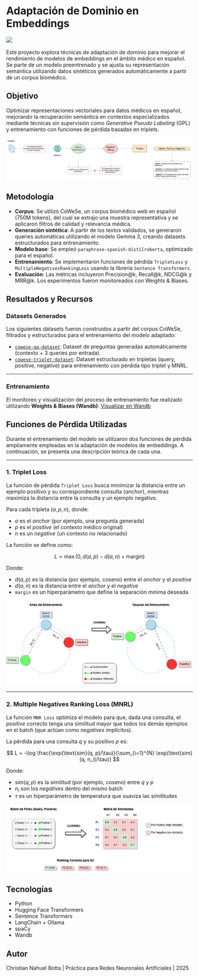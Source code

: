 # Adaptación de Dominio en Embeddings

<a href="https://www.linkedin.com/in/christian-n-botta/"><img src="https://img.shields.io/badge/Follow%20Chris-blue.svg?logo=linkedin"></a>

Este proyecto explora técnicas de adaptación de dominio para mejorar el rendimiento de modelos de embeddings en el ámbito médico en español. Se parte de un modelo preentrenado y se ajusta su representación semántica utilizando datos sintéticos generados automáticamente a partir de un corpus biomédico.

## Objetivo

Optimizar representaciones vectoriales para datos médicos en español, mejorando la recuperación semántica en contextos especializados mediante técnicas sin supervisión como *Generative Pseudo Labeling* (GPL) y entrenamiento con funciones de pérdida basadas en triplets.

![Diagrama de Adaptación de Dominio - Flujo de generacion de datos etiquetados](./imgs/domain_adaptation.png)

## Metodología

* **Corpus**: Se utilizó CoWeSe, un corpus biomédico web en español (750M tokens), del cual se extrajo una muestra representativa y se aplicaron filtros de calidad y relevancia médica.
* **Generación sintética**: A partir de los textos validados, se generaron queries automáticas utilizando el modelo Gemma 3, creando datasets estructurados para entrenamiento.
* **Modelo base**: Se empleó `paraphrase-spanish-distilroberta`, optimizado para el español.
* **Entrenamiento**: Se implementaron funciones de pérdida `TripletLoss` y `MultipleNegativesRankingLoss` usando la librería `Sentence Transformers`.
* **Evaluación**: Las métricas incluyeron Precision\@k, Recall\@k, NDCG\@k y MRR\@k. Los experimentos fueron monitoreados con Weights & Biases.


## Resultados y Recursos

### Datasets Generados

Los siguientes datasets fueron construidos a partir del corpus CoWeSe, filtrados y estructurados para el entrenamiento del modelo adaptado:

* [`cowese-qa-dataset`](https://huggingface.co/datasets/chrisnb1/cowese-qa-dataset): Dataset de preguntas generadas automáticamente (contexto + 3 queries por entrada).
* [`cowese-triplet-dataset`](https://huggingface.co/datasets/chrisnb1/cowese-triplet-dataset): Dataset estructurado en tripletas (query, positive, negative) para entrenamiento con pérdida tipo triplet y MNRL.

---

### Entrenamiento

El monitoreo y visualización del proceso de entrenamiento fue realizado utilizando **Weights & Biases (Wandb)**:
[Visualizar en Wandb](https://wandb.ai/chrisnb1/sentence-transformers?nw=nwuserchrisbotta1)


##  Funciones de Pérdida Utilizadas

Durante el entrenamiento del modelo se utilizaron dos funciones de pérdida ampliamente empleadas en la adaptación de modelos de embeddings. A continuación, se presenta una descripción teórica de cada una.

---

### 1. Triplet Loss

La función de pérdida `Triplet Loss` busca minimizar la distancia entre un ejemplo positivo y su correspondiente consulta (*anchor*), mientras maximiza la distancia entre la consulta y un ejemplo negativo.

Para cada tripleta $(a, p, n)$, donde:

* $a$ es el *anchor* (por ejemplo, una pregunta generada)
* $p$ es el *positive* (el contexto médico original)
* $n$ es un *negative* (un contexto no relacionado)

La función se define como:

$$
L = \max(0, d(a, p) - d(a, n) + \text{margin})
$$

Donde:

* $d(a, p)$ es la distancia (por ejemplo, coseno) entre el *anchor* y el *positive*
* $d(a, n)$ es la distancia entre el *anchor* y el *negative*
* `margin` es un hiperparámetro que define la separación mínima deseada


![Triplet Loss](./imgs/tploss.png)

---

### 2. Multiple Negatives Ranking Loss (MNRL)

La función `MNR Loss` optimiza el modelo para que, dada una consulta, el *positive* correcto tenga una similitud mayor que todos los demás ejemplos en el batch (que actúan como *negatives* implícitos).

La pérdida para una consulta $q$ y su positivo $p$ es:

$$
L = -\log \frac{\exp(\text{sim}(q, p)/\tau)}{\sum_{i=1}^{N} \exp(\text{sim}(q, n_i)/\tau)}
$$

Donde:

* $\text{sim}(q, p)$ es la similitud (por ejemplo, coseno) entre $q$ y $p$
* $n_i$ son los *negatives* dentro del mismo batch
* $\tau$ es un hiperparámetro de temperatura que suaviza las similitudes


![MNRL Loss](./imgs/mnrloss.png)



## Tecnologías

* Python
* Hugging Face Transformers
* Sentence Transformers
* LangChain + Ollama
* spaCy
* Wandb

## Autor

Christian Nahuel Botta | Práctica para Redes Neuronales Artificiales | 2025

